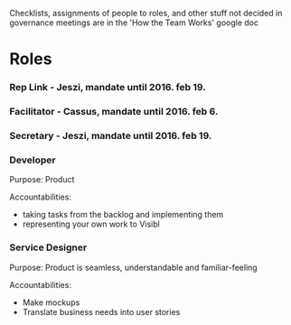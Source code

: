 Checklists, assignments of people to roles, and other stuff not decided in governance meetings are in the 'How the Team Works' google doc

# Roles

### Rep Link - Jeszi, mandate until 2016. feb 19.
### Facilitator - Cassus, mandate until 2016. feb 6.
### Secretary - Jeszi, mandate until 2016. feb 19.

### Developer

Purpose: Product

Accountabilities:
- taking tasks from the backlog and implementing them
- representing your own work to Visibl

### Service Designer

Purpose: Product is seamless, understandable and familiar-feeling

Accountabilities:
- Make mockups
- Translate business needs into user stories
